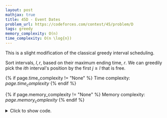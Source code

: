 ```yaml
---
layout: post
mathjax: true
title: 45D - Event Dates
problem_url: https://codeforces.com/contest/45/problem/D
tags: greedy
memory_complexity: O(n)
time_complexity: O(n \log{n})
---
```


This is a slight modification of the classical greedy interval scheduling.

Sort intervals, $l, r$, based on their maximum ending time, $r$.
We can greedily pick the $ith$ interval's position by the first $j \geq l$
that is free.


{% if page.time_complexity != "None" %}
Time complexity: ${{ page.time_complexity }}$
{% endif %}

{% if page.memory_complexity != "None" %}
Memory complexity: ${{ page.memory_complexity }}$
{% endif %}

<details>
<summary>
<p style="display:inline">Click to show code.</p>
</summary>
```cpp
{% raw %}
using namespace std;
using ll = long long;
using ii = pair<int, int>;
using iii = tuple<int, int, int>;
using vi = vector<int>;
int main(void)
{
    ios::sync_with_stdio(false), cin.tie(NULL);
    int n;
    cin >> n;
    vector<iii> a(n);
    int maxr = 0, i = 0;
    for (auto &[r, l, ix] : a)
    {
        cin >> l >> r;
        ix = i++;
        maxr = max(maxr, r);
    }
    sort(begin(a), end(a));
    vi used(maxr + 1, 0), ans(n);
    for (auto [r, l, i] : a)
    {
        while (used[l])
            l++;
        ans[i] = l;
        used[l] = true;
    }
    for (auto x : ans)
        cout << x << " ";
    cout << endl;
    return 0;
}

{% endraw %}
```
</details>

